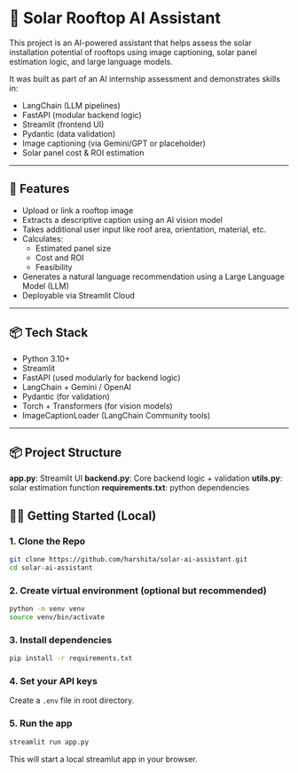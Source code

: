 # 🔆 Solar Rooftop AI Assistant

This project is an AI-powered assistant that helps assess the solar installation potential of rooftops using image captioning, solar panel estimation logic, and large language models.

It was built as part of an AI internship assessment and demonstrates skills in:

- LangChain (LLM pipelines)
- FastAPI (modular backend logic)
- Streamlit (frontend UI)
- Pydantic (data validation)
- Image captioning (via Gemini/GPT or placeholder)
- Solar panel cost & ROI estimation

---

## 🚀 Features

- Upload or link a rooftop image
- Extracts a descriptive caption using an AI vision model
- Takes additional user input like roof area, orientation, material, etc.
- Calculates:
  - Estimated panel size
  - Cost and ROI
  - Feasibility
- Generates a natural language recommendation using a Large Language Model (LLM)
- Deployable via Streamlit Cloud

---

## 📦 Tech Stack

- Python 3.10+
- Streamlit
- FastAPI (used modularly for backend logic)
- LangChain + Gemini / OpenAI
- Pydantic (for validation)
- Torch + Transformers (for vision models)
- ImageCaptionLoader (LangChain Community tools)

---

## 📦 Project Structure

**app.py**: Streamlit UI
**backend.py**: Core backend logic + validation
**utils.py**: solar estimation function
**requirements.txt**: python dependencies


## 🧑‍💻 Getting Started (Local)

### 1. Clone the Repo

```bash
git clone https://github.com/harshita/solar-ai-assistant.git
cd solar-ai-assistant
```

### 2. Create virtual environment (optional but recommended)
```bash
python -m venv venv
source venv/bin/activate
```

### 3. Install dependencies
```bash
pip install -r requirements.txt
```

### 4. Set your API keys
Create a ```.env``` file in root directory.

### 5. Run the app
```bash
streamlit run app.py
```
This will start a local streamlut app in your browser.